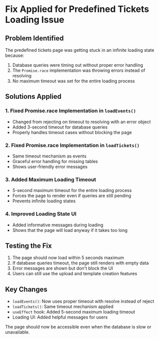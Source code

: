 # Fix Applied for Predefined Tickets Loading Issue

## Problem Identified
The predefined tickets page was getting stuck in an infinite loading state because:
1. Database queries were timing out without proper error handling
2. The `Promise.race` implementation was throwing errors instead of resolving
3. No maximum timeout was set for the entire loading process

## Solutions Applied

### 1. Fixed Promise.race Implementation in `loadEvents()`
- Changed from rejecting on timeout to resolving with an error object
- Added 3-second timeout for database queries
- Properly handles timeout cases without blocking the page

### 2. Fixed Promise.race Implementation in `loadTickets()`
- Same timeout mechanism as events
- Graceful error handling for missing tables
- Shows user-friendly error messages

### 3. Added Maximum Loading Timeout
- 5-second maximum timeout for the entire loading process
- Forces the page to render even if queries are still pending
- Prevents infinite loading states

### 4. Improved Loading State UI
- Added informative messages during loading
- Shows that the page will load anyway if it takes too long

## Testing the Fix
1. The page should now load within 5 seconds maximum
2. If database queries timeout, the page still renders with empty data
3. Error messages are shown but don't block the UI
4. Users can still use the upload and template creation features

## Key Changes
- `loadEvents()`: Now uses proper timeout with resolve instead of reject
- `loadTickets()`: Same timeout mechanism applied
- `useEffect` hook: Added 5-second maximum loading timeout
- Loading UI: Added helpful messages for users

The page should now be accessible even when the database is slow or unavailable.